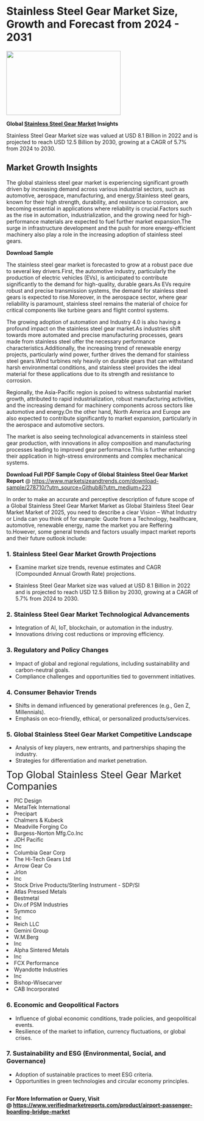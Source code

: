 <H1>Stainless Steel Gear Market Size, Growth and Forecast from 2024 - 2031</H1><img class="aligncenter size-medium wp-image-584254" src="https://thirdeyenews.in/wp-content/uploads/2024/09/Global-Market-Research-300x168.jpeg" alt="" width="300" height="168" /><p><strong>Global&nbsp;<a href="https://www.marketsizeandtrends.com/download-sample/278710/?utm_source=Github8j?utm_medium=223">Stainless Steel Gear Market</a> Insights</strong></p><p>Stainless Steel Gear Market size was valued at USD 8.1 Billion in 2022 and is projected to reach USD 12.5 Billion by 2030, growing at a CAGR of 5.7% from 2024 to 2030.</p><p><h2>Market Growth Insights</h2> <p>The global stainless steel gear market is experiencing significant growth driven by increasing demand across various industrial sectors, such as automotive, aerospace, manufacturing, and energy.Stainless steel gears, known for their high strength, durability, and resistance to corrosion, are becoming essential in applications where reliability is crucial.Factors such as the rise in automation, industrialization, and the growing need for high-performance materials are expected to fuel further market expansion.The surge in infrastructure development and the push for more energy-efficient machinery also play a role in the increasing adoption of stainless steel gears.</p> <p><strong>Download Sample</strong></p> <p>The stainless steel gear market is forecasted to grow at a robust pace due to several key drivers.First, the automotive industry, particularly the production of electric vehicles (EVs), is anticipated to contribute significantly to the demand for high-quality, durable gears.As EVs require robust and precise transmission systems, the demand for stainless steel gears is expected to rise.Moreover, in the aerospace sector, where gear reliability is paramount, stainless steel remains the material of choice for critical components like turbine gears and flight control systems.</p> <p>The growing adoption of automation and Industry 4.0 is also having a profound impact on the stainless steel gear market.As industries shift towards more automated and precise manufacturing processes, gears made from stainless steel offer the necessary performance characteristics.Additionally, the increasing trend of renewable energy projects, particularly wind power, further drives the demand for stainless steel gears.Wind turbines rely heavily on durable gears that can withstand harsh environmental conditions, and stainless steel provides the ideal material for these applications due to its strength and resistance to corrosion.</p> <p>Regionally, the Asia-Pacific region is poised to witness substantial market growth, attributed to rapid industrialization, robust manufacturing activities, and the increasing demand for machinery components across sectors like automotive and energy.On the other hand, North America and Europe are also expected to contribute significantly to market expansion, particularly in the aerospace and automotive sectors.</p> <p>The market is also seeing technological advancements in stainless steel gear production, with innovations in alloy composition and manufacturing processes leading to improved gear performance.This is further enhancing their application in high-stress environments and complex mechanical systems.</p> <p><span class=""><strong>Download Full PDF Sample Copy of Global Stainless Steel Gear Market Report</strong> @ <a href="https://www.marketsizeandtrends.com/download-sample/278710/?utm_source=Github8j?utm_medium=223" target="_blank">https://www.marketsizeandtrends.com/download-sample/278710/?utm_source=Github8j?utm_medium=223</a></span></p><p>In order to make an accurate and perceptive description of future scope of a Global&nbsp;Stainless Steel Gear Market Market as Global&nbsp;Stainless Steel Gear Market Market of 2025, you need to describe a clear Vision &ndash; What Industry or Linda can you think of for example: Quote from a Technology, healthcare, automotive, renewable energy, name the market you are Reffering to.However, some general trends and factors usually impact market reports and their future outlook include:</p><h3>1.&nbsp;<strong>Stainless Steel Gear Market Growth Projections</strong></h3><ul><li>Examine market size trends, revenue estimates and CAGR (Compounded Annual Growth Rate) projections.</li><li><p>Stainless Steel Gear Market size was valued at USD 8.1 Billion in 2022 and is projected to reach USD 12.5 Billion by 2030, growing at a CAGR of 5.7% from 2024 to 2030.</p></li></ul><h3>2.&nbsp;<strong>Stainless Steel Gear Market Technological Advancements</strong></h3><ul><li>Integration of AI, IoT, blockchain, or automation in the industry.</li><li>Innovations driving cost reductions or improving efficiency.</li></ul><h3>3.&nbsp;<strong>Regulatory and Policy Changes</strong></h3><ul><li>Impact of global and regional regulations, including sustainability and carbon-neutral goals.</li><li>Compliance challenges and opportunities tied to government initiatives.</li></ul><h3>4.&nbsp;<strong>Consumer Behavior Trends</strong></h3><ul><li>Shifts in demand influenced by generational preferences (e.g., Gen Z, Millennials).</li><li>Emphasis on eco-friendly, ethical, or personalized products/services.</li></ul><h3>5.&nbsp;<strong>Global Stainless Steel Gear Market Competitive Landscape</strong></h3><ul><li>Analysis of key players, new entrants, and partnerships shaping the industry.</li><li>Strategies for differentiation and market penetration.</li></ul><p data-pm-slice="1 1 []"><span style="color: inherit; font-family: inherit; font-size: 25px;">Top Global Stainless Steel Gear Market Companies</span></p><div class="" data-test-id=""><p><li>PIC Design</li><li> MetalTek International</li><li> Precipart</li><li> Chalmers & Kubeck</li><li> Meadville Forging Co</li><li> Burgess-Norton Mfg.Co.Inc</li><li> JDH Pacific</li><li> Inc</li><li> Columbia Gear Corp</li><li> The Hi-Tech Gears Ltd</li><li> Arrow Gear Co</li><li> Jrlon</li><li> Inc</li><li> Stock Drive Products/Sterling Instrument - SDP/SI</li><li> Atlas Pressed Metals</li><li> Bestmetal</li><li> Div.of PSM Industries</li><li> Symmco</li><li> Inc</li><li> Reich LLC</li><li> Gemini Group</li><li> W.M.Berg</li><li> Inc</li><li> Alpha Sintered Metals</li><li> Inc</li><li> FCX Performance</li><li> Wyandotte Industries</li><li> Inc</li><li> Bishop-Wisecarver</li><li> CAB Incorporated</li></p></div><h3>6.&nbsp;<strong>Economic and Geopolitical Factors</strong></h3><ul><li>Influence of global economic conditions, trade policies, and geopolitical events.</li><li>Resilience of the market to inflation, currency fluctuations, or global crises.</li></ul><h3>7.&nbsp;<strong>Sustainability and ESG (Environmental, Social, and Governance)</strong></h3><ul><li>Adoption of sustainable practices to meet ESG criteria.</li><li>Opportunities in green technologies and circular economy principles.</li></ul><h2><strong style="font-size: 14px;">For More Information or Query, Visit @&nbsp;</strong><a style="background-color: #ffffff; font-size: 14px;" href="https://www.marketsizeandtrends.com/report/stainless-steel-gear-market/" target="_blank">https://www.verifiedmarketreports.com/product/airport-passenger-boarding-bridge-market</a></h2>